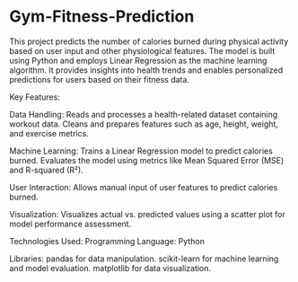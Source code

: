 # Gym-Fitness-Prediction
This project predicts the number of calories burned during physical activity based on user input and other physiological features. The model is built using Python and employs Linear Regression as the machine learning algorithm. It provides insights into health trends and enables personalized predictions for users based on their fitness data.

Key Features:

Data Handling:
Reads and processes a health-related dataset containing workout data.
Cleans and prepares features such as age, height, weight, and exercise metrics.

Machine Learning:
Trains a Linear Regression model to predict calories burned.
Evaluates the model using metrics like Mean Squared Error (MSE) and R-squared (R²).

User Interaction:
Allows manual input of user features to predict calories burned.

Visualization:
Visualizes actual vs. predicted values using a scatter plot for model performance assessment.

Technologies Used:
Programming Language: Python

Libraries:
pandas for data manipulation.
scikit-learn for machine learning and model evaluation.
matplotlib for data visualization.
